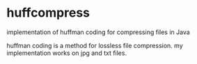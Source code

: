 # huffcompress
implementation of huffman coding for compressing files in Java

huffman coding is a method for lossless file compression. my implementation works on jpg and txt files.
